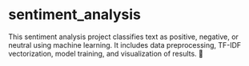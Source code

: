 # sentiment_analysis
This sentiment analysis project classifies text as positive, negative, or neutral using machine learning. It includes data preprocessing, TF-IDF vectorization, model training, and visualization of results. 🚀
